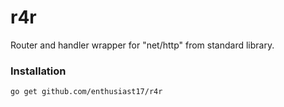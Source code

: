 # r4r

Router and handler wrapper for "net/http" from standard library.

### Installation

```
go get github.com/enthusiast17/r4r
```
